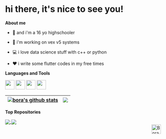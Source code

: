 # hi there, it's nice to see you!

**About me**

- 🌱 and i'm a 16 yo highschooler

- 🤖 i'm working on vex v5 systems

- 💻 i love data science stuff with c++ or python
 
- ❤️ i write some flutter codes in my free times




**Languages and Tools**  

<code><img height="30" src="https://raw.githubusercontent.com/isocpp/logos/master/cpp_logo.png"></code>
<code><img height="30" src="https://upload.wikimedia.org/wikipedia/commons/c/c3/Python-logo-notext.svg"></code>
<code><img height="30" src="https://seeklogo.com/images/F/flutter-logo-5086DD11C5-seeklogo.com.png"></code>
<code><img height="30" src="https://upload.wikimedia.org/wikipedia/commons/7/7e/Dart-logo.png"></code>


| <a href="https://github.com/bora399/github-readme-stats"><img align="center" src="https://github-readme-stats.vercel.app/api?username=bora399&show_icons=true&include_all_commits=true&theme=buefy&hide_border=true" alt="bora's github stats" /></a> | <a href="https://github.com/bora399/github-readme-stats"><img align="center" src="https://github-readme-stats.vercel.app/api/top-langs/?username=bora399&layout=compact&theme=buefy&hide_border=true" /></a> |
| ------------- | ------------- |

**Top Repositories**

<a href="https://github.com/bora399/Fitness-Center">
  <img align="center" src="https://github-readme-stats.vercel.app/api/pin/?username=bora399&repo=Fitness-Center&theme=buefy" />
</a>
<a href="https://github.com/bora399/vex-basics">
  <img align="center" src="https://github-readme-stats.vercel.app/api/pin/?username=bora399&repo=vex-basics&theme=buefy" />
</a>

<br />

<a href="https://instagram.com/borasaltik">
  <img align="right" alt="Bora Saltık | Instagram" width="30px" src="https://upload.wikimedia.org/wikipedia/commons/e/e7/Instagram_logo_2016.svg" />
</a>
